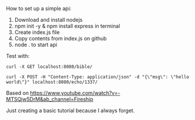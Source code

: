 How to set up a simple api:

1. Download and install nodejs
2. npm init -y & npm install express in terminal
3. Create index.js file
4. Copy contents from index.js on github
5. node . to start api


Test with:
    
    curl -X GET localhost:8080/bible/
    
    curl -X POST -H "Content-Type: application/json" -d "{\"msg\": \"hello world\"}" localhost:8080/echo/1337/


Based on https://www.youtube.com/watch?v=-MTSQjw5DrM&ab_channel=Fireship

Just creating a basic tutorial because I always forget.
